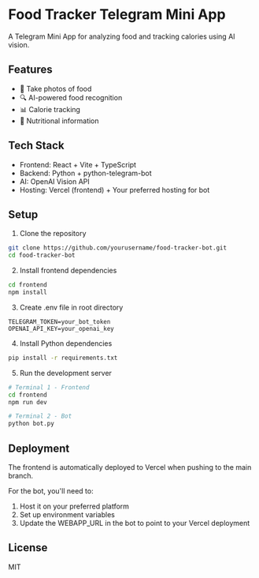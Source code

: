 # Food Tracker Telegram Mini App

A Telegram Mini App for analyzing food and tracking calories using AI vision.

## Features

- 📸 Take photos of food
- 🔍 AI-powered food recognition
- 📊 Calorie tracking
- 🥗 Nutritional information

## Tech Stack

- Frontend: React + Vite + TypeScript
- Backend: Python + python-telegram-bot
- AI: OpenAI Vision API
- Hosting: Vercel (frontend) + Your preferred hosting for bot

## Setup

1. Clone the repository
```bash
git clone https://github.com/yourusername/food-tracker-bot.git
cd food-tracker-bot
```

2. Install frontend dependencies
```bash
cd frontend
npm install
```

3. Create .env file in root directory
```
TELEGRAM_TOKEN=your_bot_token
OPENAI_API_KEY=your_openai_key
```

4. Install Python dependencies
```bash
pip install -r requirements.txt
```

5. Run the development server
```bash
# Terminal 1 - Frontend
cd frontend
npm run dev

# Terminal 2 - Bot
python bot.py
```

## Deployment

The frontend is automatically deployed to Vercel when pushing to the main branch.

For the bot, you'll need to:
1. Host it on your preferred platform
2. Set up environment variables
3. Update the WEBAPP_URL in the bot to point to your Vercel deployment

## License

MIT 